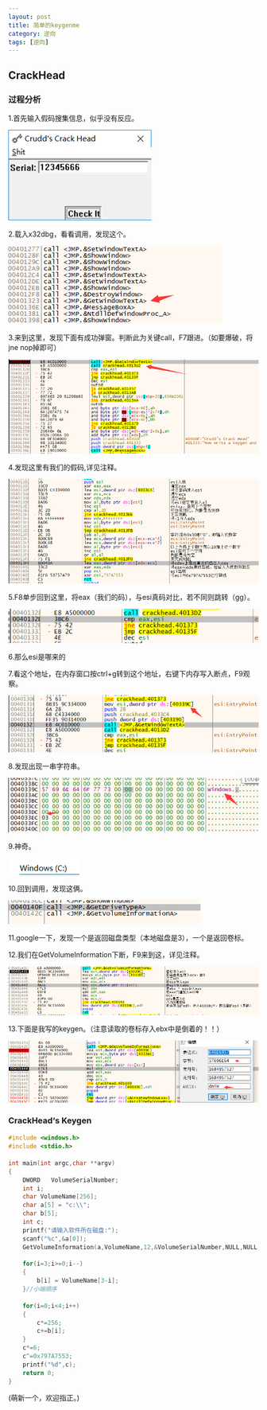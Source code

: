 ```yaml
---
layout: post
title: 简单的keygenme
category: 逆向
tags: [逆向]
---
```


## CrackHead

### 过程分析
1.首先输入假码搜集信息，似乎没有反应。

![img](/assets/images/crackhead1.png)

2.载入x32dbg，看看调用，发现这个。

![img](/assets/images/crackhead2.png)

3.来到这里，发现下面有成功弹窗。判断此为关键call，F7跟进。（如要爆破，将jne nop掉即可）

![img](/assets/images/crackhead3.png)

4.发现这里有我们的假码,详见注释。

![img](/assets/images/crackhead4.png)

5.F8单步回到这里，将eax（我们的码），与esi真码对比，若不同则跳转（gg）。

![img](/assets/images/crackhead5.png)

6.那么esi是哪来的

7.看这个地址，在内存窗口按ctrl+g转到这个地址，右键下内存写入断点，F9观察。

![img](/assets/images/crackhead6.png)

8.发现出现一串字符串。

![img](/assets/images/crackhead7.png)

9.神奇。

![img](/assets/images/crackhead8.png)

10.回到调用，发现这俩。

![img](/assets/images/crackhead9.png)

11.google一下，发现一个是返回磁盘类型（本地磁盘是3），一个是返回卷标。

12.我们在GetVolumeInformation下断，F9来到这，详见注释。

![img](/assets/images/crackhead10.png)

13.下面是我写的keygen。（注意读取的卷标存入ebx中是倒着的！！）

![img](/assets/images/crackhead11.png)

### CrackHead‘s  Keygen

```c
#include <windows.h> 
#include <stdio.h> 

int main(int argc,char **argv) 
{ 
	DWORD   VolumeSerialNumber; 
	int i;
	char VolumeName[256];
	char a[5] = "c:\\";
	char b[5];
	int c; 
	printf("请输入软件所在磁盘:"); 
	scanf("%c",&a[0]);
	GetVolumeInformation(a,VolumeName,12,&VolumeSerialNumber,NULL,NULL,NULL,10);
	
	for(i=3;i>=0;i--)
	{
		b[i] = VolumeName[3-i];
	}//小端顺序 
	
	for(i=0;i<4;i++)
	{
		c*=256;
		c+=b[i];
	}
	c*=6;
	c^=0x797A7553;
	printf("%d",c);
    return 0; 
} 
```


(萌新一个，欢迎指正。)